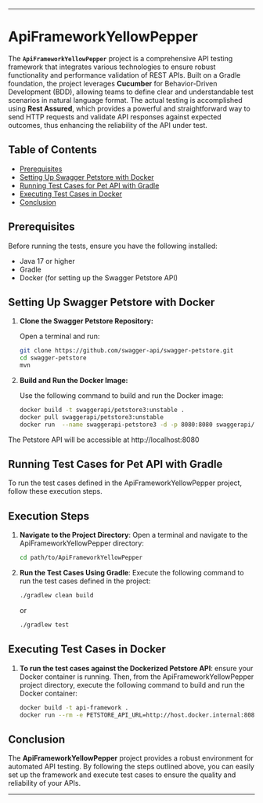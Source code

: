 
---

# ApiFrameworkYellowPepper

The **`ApiFrameworkYellowPepper`** project is a comprehensive API testing framework that integrates various technologies to ensure robust functionality and performance validation of REST APIs. Built on a Gradle foundation, the project leverages **Cucumber** for Behavior-Driven Development (BDD), allowing teams to define clear and understandable test scenarios in natural language format. The actual testing is accomplished using **Rest Assured**, which provides a powerful and straightforward way to send HTTP requests and validate API responses against expected outcomes, thus enhancing the reliability of the API under test. 



## Table of Contents
- [Prerequisites](#prerequisites)
- [Setting Up Swagger Petstore with Docker](#setting-up-swagger-petstore-with-docker)
- [Running Test Cases for Pet API with Gradle](#running-test-cases-for-pet-api-with-gradle)
- [Executing Test Cases in Docker](#Executing-Test-Cases-in-Docker)
- [Conclusion](#conclusion)

## Prerequisites
Before running the tests, ensure you have the following installed:
- Java 17 or higher
- Gradle
- Docker (for setting up the Swagger Petstore API)

## Setting Up Swagger Petstore with Docker
1. **Clone the Swagger Petstore Repository:**

   Open a terminal and run:

   ```bash
   git clone https://github.com/swagger-api/swagger-petstore.git
   cd swagger-petstore
   mvn 

2. **Build and Run the Docker Image:**

   Use the following command to build and run the Docker image:

   ```bash
   docker build -t swaggerapi/petstore3:unstable .
   docker pull swaggerapi/petstore3:unstable
   docker run  --name swaggerapi-petstore3 -d -p 8080:8080 swaggerapi/petstore3:unstable

The Petstore API will be accessible at http://localhost:8080

## Running Test Cases for Pet API with Gradle
To run the test cases defined in the ApiFrameworkYellowPepper project, follow these execution steps.

## Execution Steps
1. **Navigate to the Project Directory**: Open a terminal and navigate to the ApiFrameworkYellowPepper directory:
   ```bash
   cd path/to/ApiFrameworkYellowPepper
   ```

2. **Run the Test Cases Using Gradle**: Execute the following command to run the test cases defined in the project:
   ```bash
   ./gradlew clean build
   ```
   or
   ```bash
   ./gradlew test
   ```
## Executing Test Cases in Docker
1. **To run the test cases against the Dockerized Petstore API**: ensure your Docker container is running. Then, from the ApiFrameworkYellowPepper project directory, execute the following command to build and run the Docker container:
    ```bash
    docker build -t api-framework .
    docker run --rm -e PETSTORE_API_URL=http://host.docker.internal:8080/api/v3 api-framework
    ```

## Conclusion
The **ApiFrameworkYellowPepper** project provides a robust environment for automated API testing. By following the steps outlined above, you can easily set up the framework and execute test cases to ensure the quality and reliability of your APIs.

---